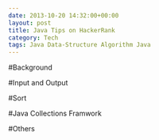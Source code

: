```yaml
---
date: 2013-10-20 14:32:00+00:00
layout: post
title: Java Tips on HackerRank
category: Tech
tags: Java Data-Structure Algorithm Java
---
```

#Background

#Input and Output

#Sort

#Java Collections Framwork

#Others